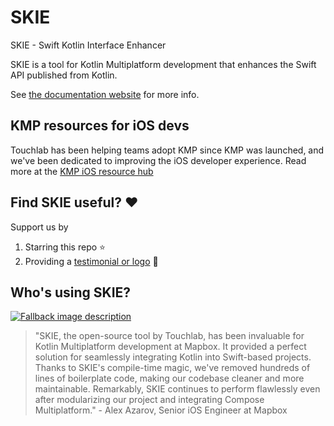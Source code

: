 # SKIE

SKIE - Swift Kotlin Interface Enhancer

SKIE is a tool for Kotlin Multiplatform development that enhances the Swift API published from Kotlin.

See [the documentation website](https://skie.touchlab.co/intro) for more info.

## KMP resources for iOS devs

Touchlab has been helping teams adopt KMP since KMP was launched, and we've been dedicated to improving the iOS developer experience. Read more at the [KMP iOS resource hub](https://touchlab.co/iosdevex)

## Find SKIE useful? ♥️
Support us by
1. Starring this repo ⭐
2. Providing a [testimonial or logo](https://github.com/touchlab/SKIE/discussions/154) 🎉

## Who's using SKIE?

<a href="https://github.com/mapbox">
  <picture>
    <source media="(prefers-color-scheme: dark)" srcset="https://github.com/touchlab/SKIE/assets/131001/b90aa2dc-0f23-46d4-89ff-db88121938a9">
    <source media="(prefers-color-scheme: light)" srcset="https://github.com/user-attachments/assets/b5139302-c7ac-4fcb-8c51-d99687114a0e">
    <img alt="Fallback image description" src="https://github.com/user-attachments/assets/b5139302-c7ac-4fcb-8c51-d99687114a0e">
  </picture>
</a>
<blockquote>
"SKIE, the open-source tool by Touchlab, has been invaluable for Kotlin Multiplatform development at Mapbox. It provided a perfect solution for seamlessly integrating Kotlin into Swift-based projects. Thanks to SKIE's compile-time magic, we've removed hundreds of lines of boilerplate code, making our codebase cleaner and more maintainable. Remarkably, SKIE continues to perform flawlessly even after modularizing our project and integrating Compose Multiplatform." - Alex Azarov, Senior iOS Engineer at Mapbox
</blockquote>

